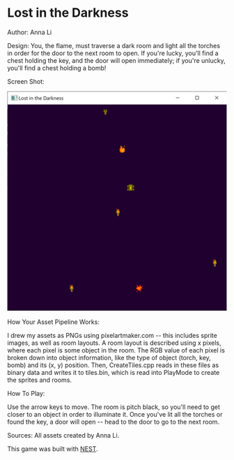 # Lost in the Darkness

Author: Anna Li

Design: You, the flame, must traverse a dark room and light all the torches in order for the door to the next room to open. If you're lucky, you'll find a chest holding the key, and the door will open immediately; if you're unlucky, you'll find a chest holding a bomb!

Screen Shot:

![Screen Shot](screenshot.png)

How Your Asset Pipeline Works:

I drew my assets as PNGs using pixelartmaker.com -- this includes sprite images, as well as room layouts. A room layout is described using x pixels, where each pixel is some object in the room. The RGB value of each pixel is broken down into object information, like the type of object (torch, key, bomb) and its (x, y) position. Then, CreateTiles.cpp reads in these files as binary data and writes it to tiles.bin, which is read into PlayMode to create the sprites and rooms.

How To Play:

Use the arrow keys to move. The room is pitch black, so you'll need to get closer to an object in order to illuminate it. Once you've lit all the torches or found the key, a door will open -- head to the door to go to the next room.

Sources: All assets created by Anna Li.

This game was built with [NEST](NEST.md).

